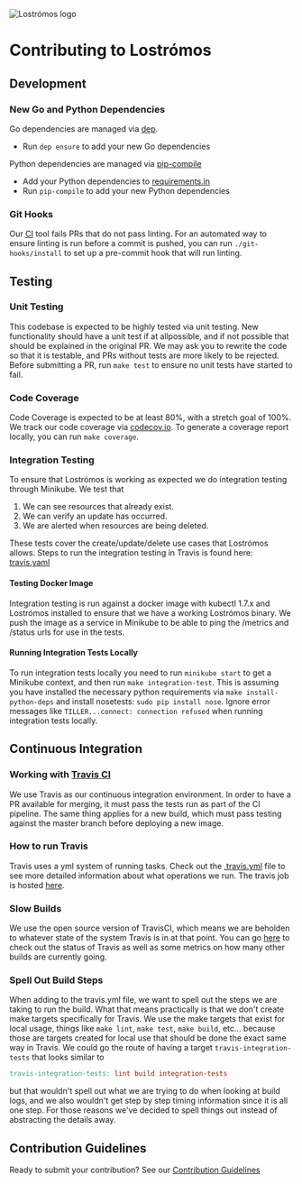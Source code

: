 ![Lostrómos logo](images/logo.png)

# <a name="contributing"></a>Contributing to Lostrómos

## <a id="development"></a>Development

### New Go and Python Dependencies

Go dependencies are managed via [dep](https://github.com/golang/dep).

* Run `dep ensure` to add your new Go dependencies

Python dependencies are managed via [pip-compile](https://github.com/jazzband/pip-tools)

* Add your Python dependencies to [requirements.in](../requirements.in)
* Run `pip-compile` to add your new Python dependencies

### Git Hooks

Our [CI](#ci) tool fails PRs that do not pass linting. For an automated way to
ensure linting is run before a commit is pushed, you can run
`./git-hooks/install` to set up a pre-commit hook that will run linting.

## <a name="testing"></a>Testing

### Unit Testing

This codebase is expected to be highly tested via unit testing. New
functionality should have a unit test if at allpossible, and if not possible
that should be explained in the original PR. We may ask you to rewrite the code
so that it is testable, and PRs without tests are more likely to be rejected.
Before submitting a PR, run `make test` to ensure no unit tests have started to
fail.

### Code Coverage

Code Coverage is expected to be at least 80%, with a stretch goal of 100%. We
track our code coverage via [codecov.io](https://codecov.io/gh/wpengine/lostromos).
To generate a coverage report locally, you can run `make coverage`.

### Integration Testing

To ensure that Lostrómos is working as expected we do integration testing
through Minikube. We test that

1. We can see resources that already exist.
2. We can verify an update has occurred.
3. We are alerted when resources are being deleted.

These tests cover the create/update/delete use cases that Lostrómos allows. Steps
to run the integration testing in Travis is found here: [travis.yaml](../.travis.yml)

#### Testing Docker Image

Integration testing is run against a docker image with kubectl 1.7.x and
Lostrómos installed to ensure that we have a working Lostrómos binary. We push
the image as a service in Minikube to be able to ping the /metrics and /status
urls for use in the tests.

#### Running Integration Tests Locally

To run integration tests locally you need to run `minikube start` to get a
Minikube context, and then run `make integration-test`. This is assuming you
have installed the necessary python requirements via `make install-python-deps`
and install nosetests: `sudo pip install nose`. Ignore error messages like
`TILLER...connect: connection refused` when running integration tests locally.

## <a name="ci"></a>Continuous Integration

### Working with [Travis CI](https://travis-ci.org/)

We use Travis as our continuous integration environment. In order to have a PR
available for merging, it must pass the tests run as part of the CI pipeline.
The same thing applies for a new build, which must pass testing against the
master branch before deploying a new image.

### How to run Travis

Travis uses a yml system of running tasks. Check out the [.travis.yml](../.travis.yml)
file to see more detailed information about what operations we run. The travis
job is hosted [here](https://travis-ci.org/wpengine/lostromos).

### Slow Builds

We use the open source version of TravisCI, which means we are beholden to
whatever state of the system Travis is in at that point. You can go [here](https://www.traviscistatus.com/)
to check out the status of Travis as well as some metrics on how many other
builds are currently going.

### Spell Out Build Steps

When adding to the travis.yml file, we want to spell out the steps we are taking
to run the build. What that means practically is that we don't create make
targets specifically for Travis. We use the make targets that exist for local
usage, things like `make lint`, `make test`, `make build`, etc... because those
are targets created for local use that should be done the exact same way in
Travis. We could go the route of having a target `travis-integration-tests` that
looks similar to

```makefile
travis-integration-tests: lint build integration-tests
```

but that wouldn't spell out what we are trying to do when looking at build logs,
and we also wouldn't get step by step timing information since it is all one
step. For those reasons we've decided to spell things out instead of abstracting
the details away.

## Contribution Guidelines

Ready to submit your contribution? See our [Contribution Guidelines](../CONTRIBUTING.md)
